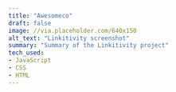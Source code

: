 ```yaml
---
title: "Awesomeco"
draft: false
image: //via.placeholder.com/640x150
alt_text: "Linkitivity screenshot"
summary: "Summary of the Linkitivity project"
tech_used:
- JavaScript
- CSS
- HTML
---
```

